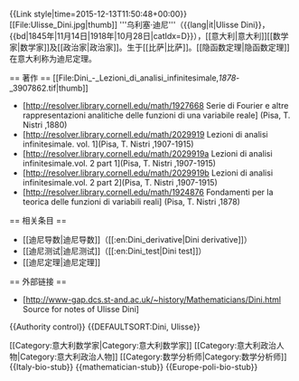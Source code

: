 {{Link style|time=2015-12-13T11:50:48+00:00}}
[[File:Ulisse_Dini.jpg|thumb]]
'''乌利塞·迪尼'''（{{lang|it|Ulisse Dini}}，{{bd|1845年|11月14日|1918年|10月28日|catIdx=D}}），[[意大利|意大利]][[数学家|数学家]]及[[政治家|政治家]]。生于[[比萨|比萨]]。[[隐函数定理|隐函数定理]]在意大利称为迪尼定理。 

== 著作 ==
[[File:Dini_-_Lezioni_di_analisi_infinitesimale,_1878_-_3907862.tif|thumb]]
* [http://resolver.library.cornell.edu/math/1927668 Serie di Fourier e altre rappresentazioni analitiche delle funzioni di una variabile reale] (Pisa, T. Nistri ,1880)
* [http://resolver.library.cornell.edu/math/2029919 Lezioni di analisi infinitesimale. vol. 1](Pisa, T. Nistri ,1907-1915)
* [http://resolver.library.cornell.edu/math/2029919a Lezioni di analisi infinitesimale.vol. 2 part 1](Pisa, T. Nistri ,1907-1915)
* [http://resolver.library.cornell.edu/math/2029919b Lezioni di analisi infinitesimale.vol. 2 part 2](Pisa, T. Nistri ,1907-1915)
* [http://resolver.library.cornell.edu/math/1924876 Fondamenti per la teorica delle funzioni di variabili reali] (Pisa, T. Nistri ,1878)

== 相关条目 ==
* [[迪尼导数|迪尼导数]]（[[:en:Dini_derivative|Dini derivative]]）
* [[迪尼测试|迪尼测试]]（[[:en:Dini_test|Dini test]]）
* [[迪尼定理|迪尼定理]]

== 外部链接 ==
* [http://www-gap.dcs.st-and.ac.uk/~history/Mathematicians/Dini.html Source for notes of Ulisse Dini]

{{Authority control}}
{{DEFAULTSORT:Dini, Ulisse}}

[[Category:意大利数学家|Category:意大利数学家]]
[[Category:意大利政治人物|Category:意大利政治人物]]
[[Category:数学分析师|Category:数学分析师]]
{{Italy-bio-stub}}
{{mathematician-stub}}
{{Europe-poli-bio-stub}}